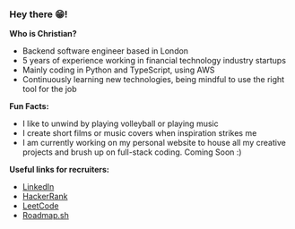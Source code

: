 ### Hey there 😁!

**Who is Christian?**

- Backend software engineer based in London
- 5 years of experience working in financial technology industry startups
- Mainly coding in Python and TypeScript, using AWS
- Continuously learning new technologies, being mindful to use the right tool for the job

**Fun Facts:**

- I like to unwind by playing volleyball or playing music
- I create short films or music covers when inspiration strikes me
- I am currently working on my personal website to house all my creative projects and brush up on full-stack coding. Coming Soon :)

**Useful links for recruiters:**

- [LinkedIn](https://www.linkedin.com/in/johncnapoles/)
- [HackerRank](https://www.hackerrank.com/profile/johncnapoles)
- [LeetCode](https://leetcode.com/johncnapoles/)
- [Roadmap.sh](https://roadmap.sh/u/johncnapoles)
